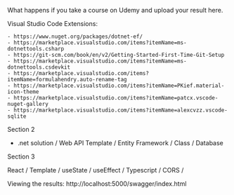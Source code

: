 What happens if you take a course on Udemy and upload your result here.

Visual Studio Code Extensions:

    - https://www.nuget.org/packages/dotnet-ef/
    - https://marketplace.visualstudio.com/items?itemName=ms-dotnettools.csharp
    - https://git-scm.com/book/en/v2/Getting-Started-First-Time-Git-Setup
    - https://marketplace.visualstudio.com/items?itemName=ms-dotnettools.csdevkit
    - https://marketplace.visualstudio.com/items?itemName=formulahendry.auto-rename-tag
    - https://marketplace.visualstudio.com/items?itemName=PKief.material-icon-theme
    - https://marketplace.visualstudio.com/items?itemName=patcx.vscode-nuget-gallery
    - https://marketplace.visualstudio.com/items?itemName=alexcvzz.vscode-sqlite

Section 2

   - .net solution / Web API Template / Entity Framework / Class / Database

Section 3

React / Template / useState / useEffect / Typescript / CORS / 


Viewing the results:
  http://localhost:5000/swagger/index.html
